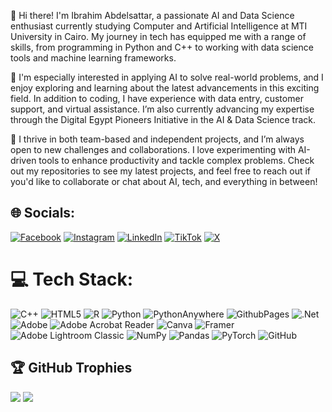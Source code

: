 👋 Hi there! I'm Ibrahim Abdelsattar, a passionate AI and Data Science enthusiast currently studying Computer and Artificial Intelligence at MTI University in Cairo. My journey in tech has equipped me with a range of skills, from programming in Python and C++ to working with data science tools and machine learning frameworks.

🌟 I'm especially interested in applying AI to solve real-world problems, and I enjoy exploring and learning about the latest advancements in this exciting field. In addition to coding, I have experience with data entry, customer support, and virtual assistance. I’m also currently advancing my expertise through the Digital Egypt Pioneers Initiative in the AI & Data Science track.

🚀 I thrive in both team-based and independent projects, and I’m always open to new challenges and collaborations. I love experimenting with AI-driven tools to enhance productivity and tackle complex problems. Check out my repositories to see my latest projects, and feel free to reach out if you'd like to collaborate or chat about AI, tech, and everything in between!


## 🌐 Socials:
[![Facebook](https://img.shields.io/badge/Facebook-%231877F2.svg?logo=Facebook&logoColor=white)](https://facebook.com/Ibrahimabdelsattar) [![Instagram](https://img.shields.io/badge/Instagram-%23E4405F.svg?logo=Instagram&logoColor=white)](https://instagram.com/eng_hema_7) [![LinkedIn](https://img.shields.io/badge/LinkedIn-%230077B5.svg?logo=linkedin&logoColor=white)]([https://linkedin.com/in/EngIbrahim](https://www.linkedin.com/in/ibrahim-abdelsattar/)) [![TikTok](https://img.shields.io/badge/TikTok-%23000000.svg?logo=TikTok&logoColor=white)](https://tiktok.com/@x_1_hema_1_x) [![X](https://img.shields.io/badge/X-black.svg?logo=X&logoColor=white)](https://x.com/2nr7ema)

# 💻 Tech Stack:
![C++](https://img.shields.io/badge/c++-%2300599C.svg?style=for-the-badge&logo=c%2B%2B&logoColor=white) ![HTML5](https://img.shields.io/badge/html5-%23E34F26.svg?style=for-the-badge&logo=html5&logoColor=white) ![R](https://img.shields.io/badge/r-%23276DC3.svg?style=for-the-badge&logo=r&logoColor=white) ![Python](https://img.shields.io/badge/python-3670A0?style=for-the-badge&logo=python&logoColor=ffdd54) ![PythonAnywhere](https://img.shields.io/badge/pythonanywhere-%232F9FD7.svg?style=for-the-badge&logo=pythonanywhere&logoColor=151515) ![GithubPages](https://img.shields.io/badge/github%20pages-121013?style=for-the-badge&logo=github&logoColor=white) ![.Net](https://img.shields.io/badge/.NET-5C2D91?style=for-the-badge&logo=.net&logoColor=white) ![Adobe](https://img.shields.io/badge/adobe-%23FF0000.svg?style=for-the-badge&logo=adobe&logoColor=white) ![Adobe Acrobat Reader](https://img.shields.io/badge/Adobe%20Acrobat%20Reader-EC1C24.svg?style=for-the-badge&logo=Adobe%20Acrobat%20Reader&logoColor=white) ![Canva](https://img.shields.io/badge/Canva-%2300C4CC.svg?style=for-the-badge&logo=Canva&logoColor=white) ![Framer](https://img.shields.io/badge/Framer-black?style=for-the-badge&logo=framer&logoColor=blue) ![Adobe Lightroom Classic](https://img.shields.io/badge/Adobe%20Lightroom%20Classic-31A8FF.svg?style=for-the-badge&logo=Adobe%20Lightroom%20Classic&logoColor=white) ![NumPy](https://img.shields.io/badge/numpy-%23013243.svg?style=for-the-badge&logo=numpy&logoColor=white) ![Pandas](https://img.shields.io/badge/pandas-%23150458.svg?style=for-the-badge&logo=pandas&logoColor=white) ![PyTorch](https://img.shields.io/badge/PyTorch-%23EE4C2C.svg?style=for-the-badge&logo=PyTorch&logoColor=white) ![GitHub](https://img.shields.io/badge/github-%23121011.svg?style=for-the-badge&logo=github&logoColor=white)

## 🏆 GitHub Trophies
![](https://github-profile-trophy.vercel.app/?username=eng_hema_10&theme=radical&no-frame=false&no-bg=false&margin-w=4)
![](https://quotes-github-readme.vercel.app/api?type=horizontal&theme=radical)

